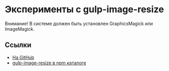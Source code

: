 Эксперименты с gulp-image-resize
================================

Внимание! В системе должен быть установлен GraphicsMagick или ImageMagick.

Ссылки
------

* [На GitHub](https://github.com/scalableminds/gulp-image-resize)
* [gulp-image-resize в npm каталоге](https://www.npmjs.com/package/gulp-image-resize)
